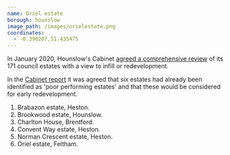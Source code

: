 ```yaml
---
name: Oriel estate 
borough: hounslow 
image_path: /images/orielestate.png
coordinates:
  - -0.390207,51.435475
---
```

In January 2020, Hounslow's Cabinet [agreed a comprehensive review](https://democraticservices.hounslow.gov.uk/documents/s157644/CEX432%20Housing%20Estate%20Regeneration%20Programme.pdf) of its 171 council estates with a view to infill or redevelopment.

In the [Cabinet report](https://democraticservices.hounslow.gov.uk/documents/s157644/CEX432%20Housing%20Estate%20Regeneration%20Programme.pdf) it was agreed that six estates had already been identified as 'poor performing estates' and that these would be considered for early redevelopment.

1. Brabazon estate, Heston.
2. Brookwood estate, Hounslow.
3. Charlton House, Brentford.
4. Convent Way estate, Heston.
5. Norman Crescent estate, Heston.
6. Oriel estate, Feltham.

